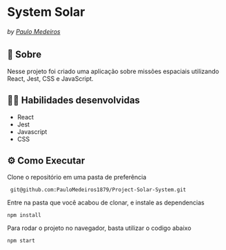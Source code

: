 # System Solar
###### by _[Paulo Medeiros](https://www.linkedin.com/in/paulo-medeiros-dev1879/)_

## :page_with_curl: Sobre
Nesse projeto foi criado uma aplicação sobre missões espaciais utilizando React, Jest, CSS e JavaScript.

## :man_technologist: Habilidades desenvolvidas

- React
- Jest
- Javascript
- CSS

## ⚙️ Como Executar
Clone o repositório em uma pasta de preferência

```
 git@github.com:PauloMedeiros1879/Project-Solar-System.git
```

Entre na pasta que você acabou de clonar, e instale as dependencias
```
npm install
```
Para rodar o projeto no navegador, basta utilizar o codigo abaixo
```
npm start
```
